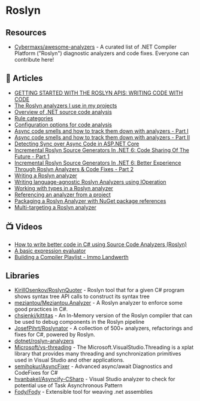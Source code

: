# Roslyn

## Resources
- [Cybermaxs/awesome-analyzers](https://github.com/Cybermaxs/awesome-analyzers) - A curated list of .NET Compiler Platform ("Roslyn") diagnostic analyzers and code fixes. Everyone can contribute here!

## 📕 Articles

- [GETTING STARTED WITH THE ROSLYN APIS: WRITING CODE WITH CODE](https://www.stevejgordon.co.uk/getting-started-with-the-roslyn-apis-writing-code-with-code)
- [The Roslyn analyzers I use in my projects](https://www.meziantou.net/the-roslyn-analyzers-i-use.htm)
- [Overview of .NET source code analysis](https://docs.microsoft.com/en-us/dotnet/fundamentals/code-analysis/overview)
- [Rule categories](https://docs.microsoft.com/en-us/dotnet/fundamentals/code-analysis/categories)
- [Configuration options for code analysis](https://docs.microsoft.com/en-us/dotnet/fundamentals/code-analysis/configuration-options)
- [Async code smells and how to track them down with analyzers - Part I](https://cezarypiatek.github.io/post/async-analyzers-p1/)
- [Async code smells and how to track them down with analyzers - Part II](https://cezarypiatek.github.io/post/async-analyzers-p2/)
- [Detecting Sync over Async Code in ASP.NET Core](https://codeopinion.com/detecting-sync-over-async-code-in-asp-net-core/)
- [Incremental Roslyn Source Generators In .NET 6: Code Sharing Of The Future - Part 1](https://www.thinktecture.com/en/net/roslyn-source-generators-introduction/)
- [Incremental Roslyn Source Generators In .NET 6: Better Experience Through Roslyn Analyzers & Code Fixes - Part 2](https://www.thinktecture.com/en/net/roslyn-source-generators-analyzers-code-fixes/)
- [Writing a Roslyn analyzer](https://www.meziantou.net/writing-a-roslyn-analyzer.htm)
- [Writing language-agnostic Roslyn Analyzers using IOperation](https://www.meziantou.net/writing-a-language-agnostic-roslyn-analyzer-using-ioperation.htm)
- [Working with types in a Roslyn analyzer](https://www.meziantou.net/working-with-types-in-a-roslyn-analyzer.htm)
- [Referencing an analyzer from a project](https://www.meziantou.net/referencing-an-analyzer-from-a-project.htm)
- [Packaging a Roslyn Analyzer with NuGet package references](https://www.meziantou.net/packaging-a-roslyn-analyzer-with-nuget-dependencies.htm)
- [Multi-targeting a Roslyn analyzer](https://www.meziantou.net/multi-targeting-a-roslyn-analyzer.htm)

## 📺 Videos
- [How to write better code in C# using Source Code Analyzers (Roslyn)](https://www.youtube.com/watch?v=K6MyJJSm1MI)
- [A basic expression evaluator](https://www.youtube.com/watch?v=wgHIkdUQbp0)
- [Building a Compiler Playlist - Immo Landwerth](https://www.youtube.com/playlist?list=PLRAdsfhKI4OWNOSfS7EUu5GRAVmze1t2y)
## Libraries
- [KirillOsenkov/RoslynQuoter](https://github.com/KirillOsenkov/RoslynQuoter) - Roslyn tool that for a given C# program shows syntax tree API calls to construct its syntax tree
- [meziantou/Meziantou.Analyzer](https://github.com/meziantou/Meziantou.Analyzer) - A Roslyn analyzer to enforce some good practices in C#.
- [chsienki/kittitas](https://github.com/chsienki/kittitas) - An In-Memory version of the Roslyn compiler that can be used to debug components in the Roslyn pipeline
- [JosefPihrt/Roslynator](https://github.com/JosefPihrt/Roslynator) - A collection of 500+ analyzers, refactorings and fixes for C#, powered by Roslyn.
- [dotnet/roslyn-analyzers](https://github.com/dotnet/roslyn-analyzers)
- [Microsoft/vs-threading](https://github.com/Microsoft/vs-threading) - The Microsoft.VisualStudio.Threading is a xplat library that provides many threading and synchronization primitives used in Visual Studio and other applications.
- [semihokur/AsyncFixer](https://github.com/semihokur/AsyncFixer) - Advanced async/await Diagnostics and CodeFixes for C#
- [hvanbakel/Asyncify-CSharp](https://github.com/hvanbakel/Asyncify-CSharp) - Visual Studio analyzer to check for potential use of Task Asynchronous Pattern
- [Fody/Fody](https://github.com/Fody/Fody) - Extensible tool for weaving .net assemblies